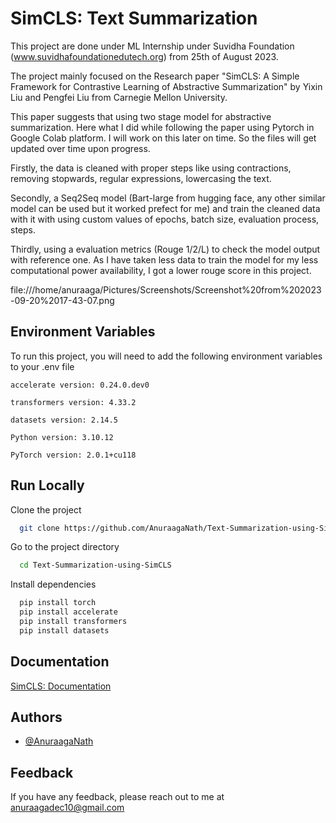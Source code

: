 
# SimCLS: Text Summarization 

This project are done under ML Internship under Suvidha Foundation (www.suvidhafoundationedutech.org) from 25th of August 2023. 

The project mainly focused on the Research paper "SimCLS: A Simple Framework for Contrastive Learning of Abstractive Summarization" by Yixin Liu and Pengfei Liu from Carnegie Mellon University.

This paper suggests that using two stage model for abstractive summarization.
Here what I did while following the paper using Pytorch in Google Colab platform. I will work on this later on time. So the files will get updated over time upon progress.

Firstly, the data is cleaned with proper steps like using contractions, removing stopwards, regular expressions, lowercasing the text. 

Secondly, a Seq2Seq model (Bart-large from hugging face, any other similar model can be used but it worked prefect for me) and train the cleaned data with it with using custom values of epochs, batch size, evaluation process, steps.

Thirdly, using a evaluation metrics (Rouge 1/2/L) to check the model output with reference one. As I have taken less data to train the model for my less computational power availability, I got a lower rouge score in this project.

file:///home/anuraaga/Pictures/Screenshots/Screenshot%20from%202023-09-20%2017-43-07.png


## Environment Variables

To run this project, you will need to add the following environment variables to your .env file

`accelerate version: 0.24.0.dev0`

`transformers version: 4.33.2`

`datasets version: 2.14.5`

`Python version: 3.10.12`

`PyTorch version: 2.0.1+cu118`




## Run Locally

Clone the project

```bash
  git clone https://github.com/AnuraagaNath/Text-Summarization-using-SimCLS.git
```

Go to the project directory

```bash
  cd Text-Summarization-using-SimCLS
```

Install dependencies

```bash
  pip install torch
  pip install accelerate
  pip install transformers
  pip install datasets
```




## Documentation

[SimCLS: Documentation](https://drive.google.com/file/d/1YYN2rRIyEcISDOWQAwBQ8bSKYtHZIuel/view?usp=sharing)


## Authors

- [@AnuraagaNath](https://www.github.com/AnuraagaNath)


## Feedback

If you have any feedback, please reach out to me at anuraagadec10@gmail.com

